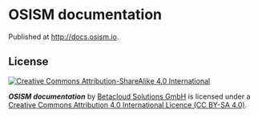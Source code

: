 # OSISM documentation

Published at http://docs.osism.io.

## License

[![Creative Commons Attribution-ShareAlike 4.0 International](https://licensebuttons.net/l/by-sa/4.0/88x31.png)](http://creativecommons.org/licenses/by-sa/4.0/)

***OSISM documentation*** by [Betacloud Solutions GmbH](https://betacloud.io) is licensed under a [Creative Commons Attribution 4.0 International Licence (CC BY-SA 4.0)](http://creativecommons.org/licenses/by-sa/4.0/).

